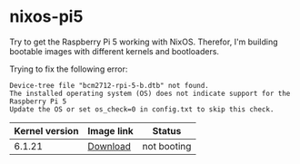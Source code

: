 # nixos-pi5

Try to get the Raspberry Pi 5 working with NixOS.
Therefor, I'm building bootable images with different kernels and bootloaders.

Trying to fix the following error:
```log
Device-tree file "bcm2712-rpi-5-b.dtb" not found.
The installed operating system (OS) does not indicate support for the Raspberry Pi 5
Update the OS or set os_check=0 in config.txt to skip this check.
```

| Kernel version | Image link                                                                                                                                                                                                                                                                                                                                                                                                                                                                            | Status      |
| -------------- | ------------------------------------------------------------------------------------------------------------------------------------------------------------------------------------------------------------------------------------------------------------------------------------------------------------------------------------------------------------------------------------------------------------------------------------------------------------------------------------- | ----------- |
| 6.1.21         | [Download](https://s3.eu-central-003.backblazeb2.com/crab-share/01HG09F2SD2W5RMX9YJS7G0D2Z/pi5-image-23.11.20231114.bf744fe-aarch64-linux.img.zst?X-Amz-Algorithm=AWS4-HMAC-SHA256&X-Amz-Credential=003d560892a1b3a0000000002%2F20231117%2Feu-central-003%2Fs3%2Faws4_request&X-Amz-Date=20231117T090955Z&X-Amz-Expires=604800&X-Amz-SignedHeaders=host&response-cache-control=no-cache%2C+no-store&X-Amz-Signature=ea2a27a1c3d393a083cc853e09670e61a2648298d96e1c313add0508530edf33) | not booting |
